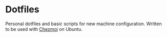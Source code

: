 # Dotfiles

Personal dotfiles and basic scripts for new machine configuration. Written to be used with [Chezmoi](https://www.chezmoi.io) on Ubuntu.
